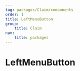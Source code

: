 ```yaml
---
tag: packages/Claim/components
order: 1
title: LeftMenuButton
group:
    title: Claim
nav:
    title: packages
---
```


# LeftMenuButton
